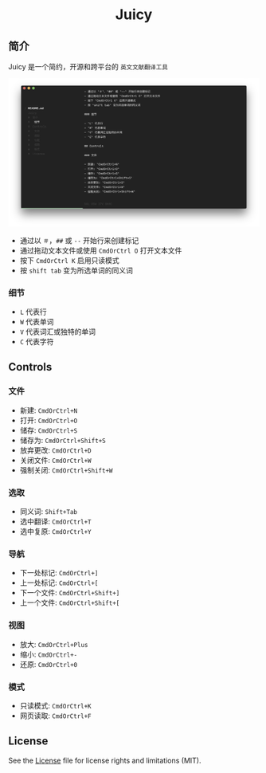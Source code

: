 <h1 align="center">Juicy</h1>

## 简介

Juicy 是一个简约，开源和跨平台的 `英文文献翻译工具`

![demo](./demo.jpg)

- 通过以 `＃`，`##` 或 `--` 开始行来创建标记
- 通过拖动文本文件或使用 `CmdOrCtrl O` 打开文本文件
- 按下 `CmdOrCtrl K` 启用只读模式
- 按 `shift tab` 变为所选单词的同义词

### 细节

- `L` 代表行
- `W` 代表单词
- `V` 代表词汇或独特的单词
- `C` 代表字符

## Controls

### 文件

- 新建: `CmdOrCtrl+N`
- 打开: `CmdOrCtrl+O`
- 储存: `CmdOrCtrl+S`
- 储存为: `CmdOrCtrl+Shift+S`
- 放弃更改: `CmdOrCtrl+D`
- 关闭文件: `CmdOrCtrl+W`
- 强制关闭: `CmdOrCtrl+Shift+W`

### 选取

- 同义词: `Shift+Tab`
- 选中翻译: `CmdOrCtrl+T`
- 选中复原: `CmdOrCtrl+Y`

### 导航

- 下一处标记: `CmdOrCtrl+]`
- 上一处标记: `CmdOrCtrl+[`
- 下一个文件: `CmdOrCtrl+Shift+]`
- 上一个文件: `CmdOrCtrl+Shift+[`

### 视图
- 放大: `CmdOrCtrl+Plus`
- 缩小: `CmdOrCtrl+-`
- 还原: `CmdOrCtrl+0`

### 模式
- 只读模式: `CmdOrCtrl+K`
- 网页读取: `CmdOrCtrl+F`

## License

See the [License](LICENSE.md) file for license rights and limitations (MIT).
